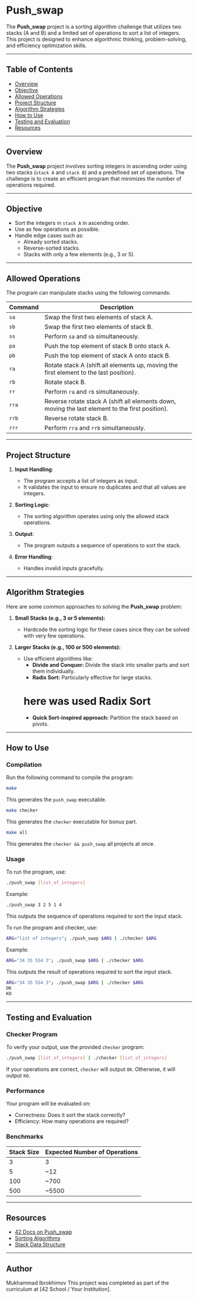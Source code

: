 # Push_swap

The **Push_swap** project is a sorting algorithm challenge that utilizes two stacks (A and B) and a limited set of operations to sort a list of integers. This project is designed to enhance algorithmic thinking, problem-solving, and efficiency optimization skills.

---

## Table of Contents
- [Overview](#overview)
- [Objective](#objective)
- [Allowed Operations](#allowed-operations)
- [Project Structure](#project-structure)
- [Algorithm Strategies](#algorithm-strategies)
- [How to Use](#how-to-use)
- [Testing and Evaluation](#testing-and-evaluation)
- [Resources](#resources)

---

## Overview
The **Push_swap** project involves sorting integers in ascending order using two stacks (`stack A` and `stack B`) and a predefined set of operations. The challenge is to create an efficient program that minimizes the number of operations required.

---

## Objective
- Sort the integers in `stack A` in ascending order.
- Use as few operations as possible.
- Handle edge cases such as:
  - Already sorted stacks.
  - Reverse-sorted stacks.
  - Stacks with only a few elements (e.g., 3 or 5).

---

## Allowed Operations
The program can manipulate stacks using the following commands:

| Command | Description |
|---------|-------------|
| `sa`    | Swap the first two elements of stack A. |
| `sb`    | Swap the first two elements of stack B. |
| `ss`    | Perform `sa` and `sb` simultaneously. |
| `pa`    | Push the top element of stack B onto stack A. |
| `pb`    | Push the top element of stack A onto stack B. |
| `ra`    | Rotate stack A (shift all elements up, moving the first element to the last position). |
| `rb`    | Rotate stack B. |
| `rr`    | Perform `ra` and `rb` simultaneously. |
| `rra`   | Reverse rotate stack A (shift all elements down, moving the last element to the first position). |
| `rrb`   | Reverse rotate stack B. |
| `rrr`   | Perform `rra` and `rrb` simultaneously. |

---

## Project Structure
1. **Input Handling**:
   - The program accepts a list of integers as input.
   - It validates the input to ensure no duplicates and that all values are integers.

2. **Sorting Logic**:
   - The sorting algorithm operates using only the allowed stack operations.

3. **Output**:
   - The program outputs a sequence of operations to sort the stack.

4. **Error Handling**:
   - Handles invalid inputs gracefully.

---

## Algorithm Strategies
Here are some common approaches to solving the **Push_swap** problem:

1. **Small Stacks (e.g., 3 or 5 elements):**
   - Hardcode the sorting logic for these cases since they can be solved with very few operations.

2. **Larger Stacks (e.g., 100 or 500 elements):**
   - Use efficient algorithms like:
     - **Divide and Conquer:** Divide the stack into smaller parts and sort them individually.
     - **Radix Sort:** Particularly effective for large stacks.
     # here was used Radix Sort
     - **Quick Sort-inspired approach:** Partition the stack based on pivots.

---

## How to Use
### Compilation
Run the following command to compile the program:
```bash
make
```
This generates the `push_swap` executable.

```bash
make checker
```
This generates the `checker` executable for bonus part.

```bash
make all
```
This generates the `checker && push_swap` all projects at once.

### Usage
To run the program, use:
```bash
./push_swap [list_of_integers]
```
Example:
```bash
./push_swap 3 2 5 1 4
```

This outputs the sequence of operations required to sort the input stack.

To run the program and checker, use:
```bash
ARG="list of integers"; ./push_swap $ARG | ./checker $ARG
```
Example:
```bash
ARG="34 35 554 3"; ./push_swap $ARG | ./checker $ARG
```
This outputs the result of operations required to sort the input stack.
```bash
ARG="34 35 554 3"; ./push_swap $ARG | ./checker $ARG
OK
KO
```

---

## Testing and Evaluation
### Checker Program
To verify your output, use the provided `checker` program:
```bash
./push_swap [list_of_integers] | ./checker [list_of_integers]
```
If your operations are correct, `checker` will output `OK`. Otherwise, it will output `KO`.

### Performance
Your program will be evaluated on:
- Correctness: Does it sort the stack correctly?
- Efficiency: How many operations are required?

### Benchmarks
| Stack Size | Expected Number of Operations |
|------------|-------------------------------|
| 3          | 3                             |
| 5          | ~12                           |
| 100        | ~700                          |
| 500        | ~5500                         |

---

## Resources
- [42 Docs on Push_swap](https://projects.intra.42.fr/projects/push_swap)
- [Sorting Algorithms](https://en.wikipedia.org/wiki/Sorting_algorithm)
- [Stack Data Structure](https://en.wikipedia.org/wiki/Stack_(abstract_data_type))

---

## Author
Mukhammad Ibrokhimov
This project was completed as part of the curriculum at [42 School / Your Institution].
